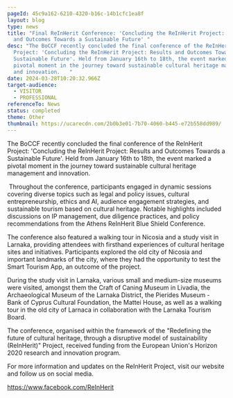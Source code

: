 ```yaml
---
pageId: 45c9a162-6210-4320-b16c-14b1cfc1ea8f
layout: blog
type: news
title: "Final ReInHerit Conference: 'Concluding the ReInHerit Project: Results
  and Outcomes Towards a Sustainable Future' "
desc: "The BoCCF recently concluded the final conference of the ReInHerit
  Project: 'Concluding the ReInHerit Project: Results and Outcomes Towards a
  Sustainable Future'. Held from January 16th to 18th, the event marked a
  pivotal moment in the journey toward sustainable cultural heritage management
  and innovation.   "
date: 2024-03-28T10:20:32.966Z
target-audience:
  - VISITOR
  - PROFESSIONAL
referenceTo: News
status: completed
theme: Other
thumbnail: https://ucarecdn.com/2b0b3e01-7b70-4060-b445-e72b558dd989/
---
```

<!--StartFragment-->

The BoCCF recently concluded the final conference of the ReInHerit Project: 'Concluding the ReInHerit Project: Results and Outcomes Towards a Sustainable Future'. Held from January 16th to 18th, the event marked a pivotal moment in the journey toward sustainable cultural heritage management and innovation.

 Throughout the conference, participants engaged in dynamic sessions covering diverse topics such as legal and policy issues, cultural entrepreneurship, ethics and AI, audience engagement strategies, and sustainable tourism based on cultural heritage. Notable highlights included discussions on IP management, due diligence practices, and policy recommendations from the Athens ReInHerit Blue Shield Conference.

The conference also featured a walking tour in Nicosia and a study visit in Larnaka, providing attendees with firsthand experiences of cultural heritage sites and initiatives. Participants explored the old city of Nicosia and important landmarks of the city, where they had the opportunity to test the Smart Tourism App, an outcome of the project. 

During the study visit in Larnaka, various small and medium-size museums were visited, amongst them the Craft of Caning Museum in Livadia, the Archaeological Museum of the Larnaka District, the Pierides Museum - Bank of Cyprus Cultural Foundation, the Mattei House, as well as a walking tour in the old city of Larnaca in collaboration with the Larnaka Tourism Board. 

The conference, organised within the framework of the "Redefining the future of cultural heritage, through a disruptive model of sustainability (ReInHerit)" Project, received funding from the European Union's Horizon 2020 research and innovation program.

For more information and updates on the ReInHerit Project, visit our website and follow us on social media.

https://www.facebook.com/ReInHerit   

<!--EndFragment-->